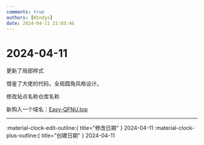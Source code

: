 ```yaml
---
comments: true
authors: [W1ndys]
date: 2024-04-11 21:03:46
---
```


# 2024-04-11

更新了局部样式

<!-- more -->

借鉴了大佬的代码，全局圆角风格设计。

修改站点名称仓库名称

新购入一个域名：[Easy-QFNU.top](https://easy-qfnu.top)

---

:material-clock-edit-outline:{ title="修改日期" } 2024-04-11
:material-clock-plus-outline:{ title="创建日期" } 2024-04-11
